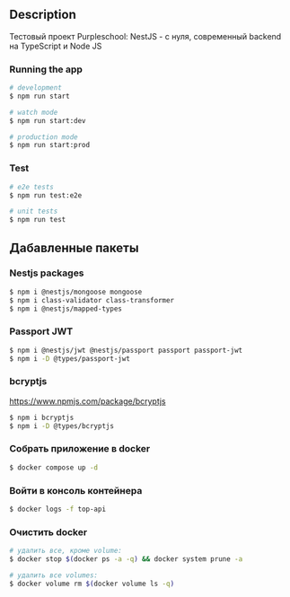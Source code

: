 ## Description

Тестовый проект Purpleschool: NestJS - с нуля, современный backend на TypeScript и Node JS

### Running the app

```bash
# development
$ npm run start

# watch mode
$ npm run start:dev

# production mode
$ npm run start:prod
```

### Test

```bash
# e2e tests
$ npm run test:e2e

# unit tests
$ npm run test
```

## Дабавленные пакеты

### Nestjs packages
```bash
$ npm i @nestjs/mongoose mongoose
$ npm i class-validator class-transformer
$ npm i @nestjs/mapped-types
```

### Passport JWT
```bash
$ npm i @nestjs/jwt @nestjs/passport passport passport-jwt
$ npm i -D @types/passport-jwt
```

### bcryptjs
https://www.npmjs.com/package/bcryptjs
```bash
$ npm i bcryptjs
$ npm i -D @types/bcryptjs 
```

### Собрать приложение в docker
```bash
$ docker compose up -d
```

### Войти в консоль контейнера
```bash
$ docker logs -f top-api
```

### Очистить docker
```bash
# удалить все, кроме volume: 
$ docker stop $(docker ps -a -q) && docker system prune -a

# удалить все volumes: 
$ docker volume rm $(docker volume ls -q)
```